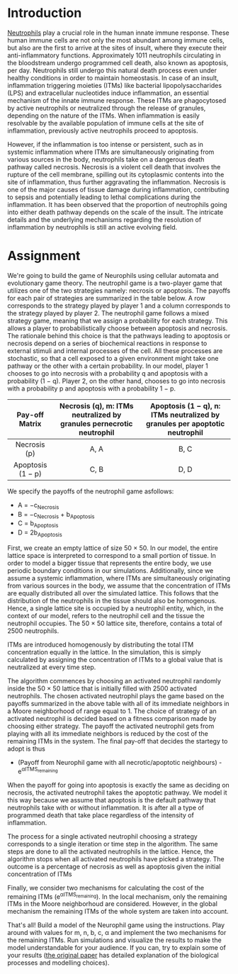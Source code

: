 # Introduction

[Neutrophils](https://en.wikipedia.org/wiki/Neutrophil) play a crucial role in the human innate
immune response. These human immune cells are not
only the most abundant among immune cells, but also
are the first to arrive at the sites of insult, where they
execute their anti-inflammatory functions. Approximately 1011 neutrophils circulating in the bloodstream undergo programmed cell death, also known
as apoptosis, per day. Neutrophils still undergo this
natural death process even under healthy conditions in
order to maintain homeostasis. In case of an insult,
inflammation triggering moieties (ITMs) like bacterial
lipopolysaccharides (LPS) and extracellular nucleotides
induce inflammation, an essential mechanism of the
innate immune response. These ITMs are phagocytosed by active neutrophils or neutralized through the
release of granules, depending on the nature of the
ITMs. When inflammation is easily resolvable by the
available population of immune cells at the site of inflammation, previously active neutrophils proceed to apoptosis.

However, if the inflammation is too intense or persistent, such as in systemic inflammation where ITMs are
simultaneously originating from various sources in the
body, neutrophils take on a dangerous death pathway
called necrosis. Necrosis is a violent cell death that involves the rupture of the cell membrane, spilling out its
cytoplasmic contents into the site of inflammation, thus
further aggravating the inflammation. Necrosis is one of
the major causes of tissue damage during inflammation,
contributing to sepsis and potentially leading to lethal
complications during the inflammation. It has been observed that the proportion of neutrophils going into either
death pathway depends on the scale of the insult.
The intricate details and the underlying mechanisms
regarding the resolution of inflammation by neutrophils is
still an active evolving field.

# Assignment
We're going to build the game of Neurophils using cellular automata and evolutionary game theory. The neutrophil game is a two-player game that utilizes one of the two strategies namely: necrosis or apoptosis.
The payoffs for each pair of strategies are summarized in
the table below. A row corresponds to the strategy played by
player 1 and a column corresponds to the strategy played
by player 2. The neutrophil game follows a mixed strategy
game, meaning that we assign a probability for each strategy. This allows a player to probabilistically choose between apoptosis and necrosis. The rationale behind this
choice is that the pathways leading to apoptosis or necrosis depend on a series of biochemical reactions in response
to external stimuli and internal processes of the cell. All
these processes are stochastic, so that a cell exposed to a
given environment might take one pathway or the other
with a certain probability. In our model, player 1 chooses
to go into necrosis with a probability q and apoptosis with
a probability (1 − q). Player 2, on the other hand, chooses
to go into necrosis with a probability p and apoptosis with
a probability 1 − p.

| Pay-off Matrix | Necrosis (q), m: ITMs neutralized by granules pernecrotic neutrophil | Apoptosis (1 − q), n: ITMs neutralized by granules per apoptotic neutrophil |
|:-----------------:|:----:|:-----:|
| Necrosis (p)      | A, A | B, C |
| Apoptosis (1 − p) | C, B | D, D |

We specify the payoffs of the neutrophil game asfollows:
- A = −c<sub>Necrosis</sub>
- B = −c<sub>Necrosis</sub> + b<sub>Apoptosis</sub>
- C = b<sub>Apoptosis</sub>
- D = 2b<sub>Apoptosis</sub>

First, we create an empty lattice of size 50 × 50. In our
model, the entire lattice space is interpreted to correspond to a small portion of tissue. In order to model a
bigger tissue that represents the entire body, we use
periodic boundary conditions in our simulations. Additionally, since we assume a systemic inflammation,
where ITMs are simultaneously originating from various
sources in the body, we assume that the concentration
of ITMs are equally distributed all over the simulated
lattice. This follows that the distribution of the neutrophils
in the tissue should also be homogenous. Hence, a single
lattice site is occupied by a neutrophil entity, which, in the
context of our model, refers to the neutrophil cell and the
tissue the neutrophil occupies. The 50 × 50 lattice site,
therefore, contains a total of 2500 neutrophils.

ITMs are introduced homogenously by distributing
the total ITM concentration equally in the lattice. In the
simulation, this is simply calculated by assigning the
concentration of ITMs to a global value that is neutralized at every time step.

The algorithm commences by choosing an activated
neutrophil randomly inside the 50 × 50 lattice that is initially filled with 2500 activated neutrophils. The chosen
activated neutrophil plays the game based on the payoffs
summarized in the above table with all of its immediate neighbors in a Moore neighborhood of range equal to 1.
The choice of strategy of an activated neutrophil is
decided based on a fitness comparison made by choosing
either strategy. The payoff the activated neutrophil gets
from playing with all its immediate neighbors is reduced
by the cost of the remaining ITMs in the system. The final pay-off that decides the startegy to adopt is thus

- (Payoff from Neurophil game with all necrotic/apoptotic neighbours) - e<sup>αITMS<sub>remaining</sub></sup>

When the payoff for going into apoptosis is exactly the
same as deciding on necrosis, the activated neutrophil
takes the apoptotic pathway. We model it this way
because we assume that apoptosis is the default pathway
that neutrophils take with or without inflammation. It is
after all a type of programmed death that take place
regardless of the intensity of inflammation.

The process for a single activated neutrophil choosing
a strategy corresponds to a single iteration or time step
in the algorithm. The same steps are done to all the
activated neutrophils in the lattice. Hence, the algorithm
stops when all activated neutrophils have picked a strategy. The outcome is a percentage of necrosis as well as
apoptosis given the initial concentration of ITMs

Finally, we consider two mechanisms for calculating the cost of the remaining ITMs (e<sup>αITMS<sub>remaining</sub></sup>). In the local mechanism, 
only the remaining ITMs in the Moore neighborhoud are considered. However, in the global mechanism the remaining ITMs of the whole system are taken into account.

That's all! Build a model of the Neurophil game using the instructions. Play around with values for m, n, b, c, α and implement the two mechanisms for the remaining ITMs. Run simulations and visualize the results to make the model understandable for your audience. If you can, try to explain some of your results ([the original paper](https://github.com/ardanwan/CLS-Hackathon/blob/7fc7910922be301e3b683c560b9eca4668eac9ae/Computational%20Biology/Game%20of%20Neurophils.pdf) has detailed explanation of the biological processes and modelling choices).

